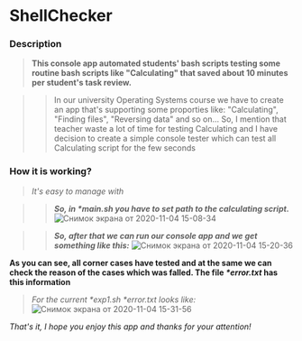 # ShellChecker

### Description
> **This console app automated students' bash scripts testing some routine bash scripts like "Calculating" that saved about 10 minutes per student's task review.**

>> In our university Operating Systems course we have to create an app that's supporting some proporties like: "Calculating", "Finding files", "Reversing data" and so on... So, I mention that teacher waste a lot of time for testing Calculating and I have decision to create a simple console tester which can test all Calculating script for the few seconds

### How it is working?
> _It's easy to manage with_

>> ***So, in _*main.sh_ you have to set path to the calculating script.***
![Снимок экрана от 2020-11-04 15-08-34](https://user-images.githubusercontent.com/73281386/98110586-5ab7bb80-1eb0-11eb-8419-72afcc58ae2f.png)

>> ***So, after that we can run our console app and we get something like this:***
![Снимок экрана от 2020-11-04 15-20-36](https://user-images.githubusercontent.com/73281386/98111249-58a22c80-1eb1-11eb-9027-7b8ded5d0260.png)

**As you can see, all corner cases have tested and at the same we can check the reason of the cases which was falled. The file _*error.txt_ has this information**
> _For the current *exp1.sh *error.txt looks like:_
![Снимок экрана от 2020-11-04 15-31-56](https://user-images.githubusercontent.com/73281386/98112219-e599b580-1eb2-11eb-89d2-ea9a1d93d6e8.png)

_That's it, I hope you enjoy this app and thanks for your attention!_
